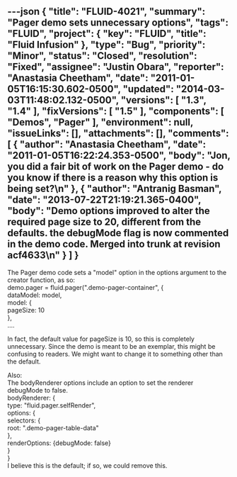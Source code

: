 ---json
{
  "title": "FLUID-4021",
  "summary": "Pager demo sets unnecessary options",
  "tags": "FLUID",
  "project": {
    "key": "FLUID",
    "title": "Fluid Infusion"
  },
  "type": "Bug",
  "priority": "Minor",
  "status": "Closed",
  "resolution": "Fixed",
  "assignee": "Justin Obara",
  "reporter": "Anastasia Cheetham",
  "date": "2011-01-05T16:15:30.602-0500",
  "updated": "2014-03-03T11:48:02.132-0500",
  "versions": [
    "1.3",
    "1.4"
  ],
  "fixVersions": [
    "1.5"
  ],
  "components": [
    "Demos",
    "Pager"
  ],
  "environment": null,
  "issueLinks": [],
  "attachments": [],
  "comments": [
    {
      "author": "Anastasia Cheetham",
      "date": "2011-01-05T16:22:24.353-0500",
      "body": "Jon, you did a fair bit of work on the Pager demo - do you know if there is a reason why this option is being set?\n"
    },
    {
      "author": "Antranig Basman",
      "date": "2013-07-22T21:19:21.365-0400",
      "body": "Demo options improved to alter the required page size to 20, different from the defaults. the debugMode flag is now commented in the demo code. Merged into trunk at revision acf4633\n"
    }
  ]
}
---
The Pager demo code sets a "model" option in the options argument to the creator function, as so:\
demo.pager = fluid.pager(".demo-pager-container", {\
dataModel: model,\
model: {\
pageSize: 10\
},\
....

In fact, the default value for pageSize is 10, so this is completely unnecessary. Since the demo is meant to be an exemplar, this might be confusing to readers. We might want to change it to something other than the default.

Also:\
The bodyRenderer options include an option to set the renderer debugMode to false.\
bodyRenderer: {\
type: "fluid.pager.selfRender",\
options: {\
selectors: {\
root: ".demo-pager-table-data"\
},\
renderOptions: {debugMode: false}\
}\
}\
I believe this is the default; if so, we could remove this.

        